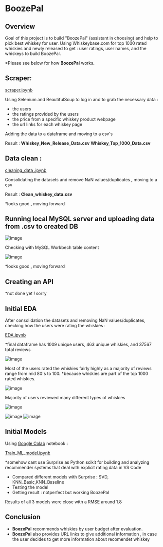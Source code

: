 # **BoozePal**

## Overview

Goal of this project is to build "BoozePal" (assistant in choosing) and help to pick best whiskey for user. 
Using Whiskeybase.com for top 1000 rated whiskies and newly released to get : user ratings, user names, and the whiskeys to build BoozePal.

*Please see below for how **BoozePal** works.

## Scraper:

[scraper.ipynb](//github.com/7ev3r/Midterm_assignment_v2/blob/742bc3a1980443d46c188bf2093d426414c8c162/scraper.ipynb)

Using Selenium and BeautifulSoup to log in and to grab the necessary data :
- the users
- the ratings provided by the users
- the price from a specific whiskey product webpage
- the url links for each whiskey page

Adding the data to a dataframe and moving to a csv's

Result :
**Whiskey_New_Release_Data.csv**
**Whiskey_Top_1000_Data.csv**

## Data clean :

[cleaning_data .ipynb](https://github.com/7ev3r/Midterm_assignment_v2/blob/742bc3a1980443d46c188bf2093d426414c8c162/cleaning_data%20.ipynb)

Consolidating the datasets and remove NaN values/duplicates , moving to a csv

Result :
**Clean_whiskey_data.csv**

*looks good , moving forward

## Running local MySQL server and uploading data from .csv to created DB

![image](https://github.com/7ev3r/Midterm_assignment_v2/blob/742bc3a1980443d46c188bf2093d426414c8c162/Images/XAMMP_mysql_server.jpeg)

Checking with MySQL Workbech table content

![image](https://github.com/7ev3r/Midterm_assignment_v2/blob/742bc3a1980443d46c188bf2093d426414c8c162/Images/View%20table%20contents%20in%20Mysql%20workbench.jpeg)

*looks good , moving forward

## Creating an API

*not done yet ! sorry

## Initial EDA

After consolidation the datasets and removing NaN values/duplicates, checking how the users were rating the whiskies :

[EDA.ipynb](https://github.com/7ev3r/Midterm_assignment_v2/blob/742bc3a1980443d46c188bf2093d426414c8c162/EDA.ipynb)

*final dataframe has 1009 unique users, 463 unique whiskies, and 37567 total reviews

![image](https://github.com/7ev3r/Midterm_assignment_v2/blob/742bc3a1980443d46c188bf2093d426414c8c162/Images/df_screen.jpeg)

Most of the users rated the whiskies fairly highly as a majority of reviews range from mid 80's to 100. 
*because whiskies are part of the top 1000 rated whiskies.

![image](https://github.com/7ev3r/Midterm_assignment_v2/blob/742bc3a1980443d46c188bf2093d426414c8c162/Images/Ratings.jpeg)

Majority of users reviewed many different types of whiskies

![image](https://github.com/7ev3r/Midterm_assignment_v2/blob/742bc3a1980443d46c188bf2093d426414c8c162/Images/Users_reviewed.jpeg)

![image]()
![image]()

## Initial Models

Using [Google Colab](https://colab.research.google.com/drive/1ePdNEIjuDbF8JMM9RPl9X-yOfEBSdxp0#scrollTo=t7MW5F3WghyP) notebook :

[Train_ML_model.ipynb](https://github.com/7ev3r/Midterm_assignment_v2/blob/d6806a113699a518bcd3b0573d9b4a3cc8263724/Train_ML_model.ipynb)

*somehow cant use Surprise as Python scikit for building and analyzing recommender systems that deal with explicit rating data in VS Code

- Compared different models with Surprise : SVD, KNN_Basic,KNN_Baseline
- Testing the model
- Getting result : notperfect but working BoozePal

Results of all 3 models were close with a RMSE around 1.8 

## Conclusion

- **BoozePal** recommends whiskies by user budget after evaluation.
- **BoozePal** also provides URL links to give additional information , in case the user decides to get more information about recomendet whiskey 

